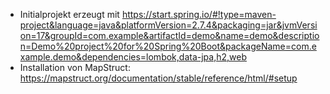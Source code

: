 - Initialprojekt erzeugt mit https://start.spring.io/#!type=maven-project&language=java&platformVersion=2.7.4&packaging=jar&jvmVersion=17&groupId=com.example&artifactId=demo&name=demo&description=Demo%20project%20for%20Spring%20Boot&packageName=com.example.demo&dependencies=lombok,data-jpa,h2,web
- Installation von MapStruct: https://mapstruct.org/documentation/stable/reference/html/#setup
